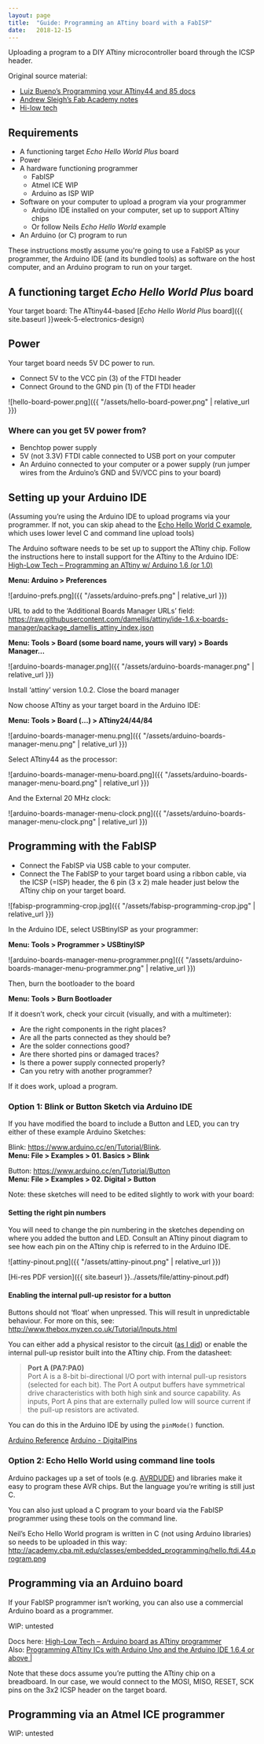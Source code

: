 ```yaml
---
layout: page
title:  "Guide: Programming an ATtiny board with a FabISP"
date:   2018-12-15
---
```


Uploading a program to a DIY ATtiny microcontroller board through the ICSP header.

<!--more-->


Original source material:
* [Luiz Bueno’s Programming your ATtiny44 and 85 docs](https://docs.google.com/document/d/1bZIUaCZiOFehpVZf-q0Xl412hy9mWeE1zts0dEB6sLA/edit?ts=5a9dd9a4)
* [Andrew Sleigh’s Fab Academy notes](http://fab.academany.org/2018/labs/fablabbrighton/students/andrew-sleigh/assignments/2018/02/28/wk7-design-board.html#revised)
* [Hi-low tech](http://highlowtech.org/?p=1695) 

## Requirements
* A functioning target *Echo Hello World Plus* board
* Power
* A hardware functioning programmer
	* FabISP
	* Atmel ICE <span class="wip">WIP</span>
	* Arduino as ISP <span class="wip">WIP</span>
* Software on your computer to upload a program via your programmer
	* Arduino IDE installed on your computer, set up to support ATtiny chips
	* Or follow Neils *Echo Hello World* example 
* An Arduino (or C) program to run


These instructions mostly assume you're going to use a FabISP as your programmer, the Arduino IDE (and its bundled tools) as software on the host computer, and an Arduino program to run on your target.


## A functioning target *Echo Hello World Plus* board

Your target board: 
The ATtiny44-based [*Echo Hello World Plus* board]({{ site.baseurl }}week-5-electronics-design)

## Power
Your target board needs 5V DC power to run.

* Connect 5V to the VCC pin (3) of the FTDI header
* Connect Ground to the GND pin (1) of the FTDI header


![hello-board-power.png]({{ "/assets/hello-board-power.png" | relative_url }})



### Where can you get 5V power from?

* Benchtop power supply
* 5V (not 3.3V) FTDI cable connected to USB port on your computer
* An Arduino connected to your computer or a power supply (run jumper wires from the Arduino’s GND and 5V/VCC pins to your board)

## Setting up your Arduino IDE 

(Assuming you’re using the Arduino IDE to upload programs via your programmer. If not, you can skip ahead to the <a href="#c-direct-upload">Echo Hello World C example</a>, which uses lower level C and command line upload tools)

The Arduino software needs to be set up to support the ATtiny chip. Follow the instructions here to install support for the ATtiny to the Arduino IDE: [High-Low Tech  –  Programming an ATtiny w/ Arduino 1.6 (or 1.0)](http://highlowtech.org/?p=1695)

**Menu: Arduino > Preferences**



![arduino-prefs.png]({{ "/assets/arduino-prefs.png" | relative_url }})

URL to add to the ‘Additional Boards Manager URLs’ field:
<https://raw.githubusercontent.com/damellis/attiny/ide-1.6.x-boards-manager/package_damellis_attiny_index.json>

**Menu: Tools > Board (some board name, yours will vary) > Boards Manager…**


![arduino-boards-manager.png]({{ "/assets/arduino-boards-manager.png" | relative_url }})

Install ‘attiny’ version 1.0.2.
Close the board manager

Now choose ATtiny as your target board in the Arduino IDE:

**Menu: Tools > Board (…) > ATtiny24/44/84**


![arduino-boards-manager-menu.png]({{ "/assets/arduino-boards-manager-menu.png" | relative_url }})


Select ATtiny44 as the processor:

![arduino-boards-manager-menu-board.png]({{ "/assets/arduino-boards-manager-menu-board.png" | relative_url }})

And the External 20 MHz clock:

![arduino-boards-manager-menu-clock.png]({{ "/assets/arduino-boards-manager-menu-clock.png" | relative_url }})

## Programming with the FabISP
* Connect the FabISP via USB cable to your computer. 
* Connect the The FabISP to your target board using a ribbon cable, via the ICSP (=ISP) header, the 6 pin (3 x 2) male header just below the ATtiny chip on your target board.

![fabisp-programming-crop.jpg]({{ "/assets/fabisp-programming-crop.jpg" | relative_url }})

In the Arduino IDE, select USBtinyISP as your programmer:

**Menu: Tools > Programmer > USBtinyISP**

![arduino-boards-manager-menu-programmer.png]({{ "/assets/arduino-boards-manager-menu-programmer.png" | relative_url }})

Then, burn the bootloader to the board

**Menu: Tools > Burn Bootloader**

If it doesn’t work, check your circuit (visually, and with a multimeter):
* Are the right components in the right places?
* Are all the parts connected as they should be?
* Are the solder connections good?
* Are there shorted pins or damaged traces?
* Is there a power supply connected properly?
* Can you retry with another programmer?

If it does work, upload a program.

### Option 1: Blink or Button Sketch via Arduino IDE
If you have modified the board to include a Button and LED, you can try either of these example Arduino Sketches:

Blink: <https://www.arduino.cc/en/Tutorial/Blink>.   
**Menu: File > Examples > 01. Basics > Blink**

Button: <https://www.arduino.cc/en/Tutorial/Button>  
**Menu: File > Examples > 02. Digital > Button**

Note: these sketches will need to be edited slightly to work with your board:

#### Setting the right pin numbers
You will need to change the pin numbering in the sketches depending on where you added the button and LED. Consult an ATtiny pinout diagram to see how each pin on the ATtiny chip is referred to in the Arduino IDE.

![attiny-pinout.png]({{ "/assets/attiny-pinout.png" | relative_url }})

[Hi-res PDF version]({{ site.baseurl }}../assets/file/attiny-pinout.pdf)

#### Enabling the internal pull-up resistor for a button

Buttons should not ‘float’ when unpressed. This will result in unpredictable behaviour. For more on this, see: <http://www.thebox.myzen.co.uk/Tutorial/Inputs.html>

You can either add a physical resistor to the circuit ([as I did](http://fab.academany.org/2018/labs/fablabbrighton/students/andrew-sleigh/assignments/2018/02/28/wk7-design-board.html#revised)) or enable the internal pull-up resistor built into the ATtiny chip. From the datasheet:

> **Port A (PA7:PA0)**  
> Port A is a 8-bit bi-directional I/O port with internal pull-up resistors (selected for each bit). The Port A output buffers have symmetrical drive characteristics with both high sink and source capability. As inputs, Port A pins that are externally pulled low will source current if the pull-up resistors are activated.   

You can do this in the Arduino IDE by using the `pinMode()` function.

[Arduino Reference](https://www.arduino.cc/reference/en/language/functions/digital-io/pinmode/)
[Arduino - DigitalPins](https://www.arduino.cc/en/Tutorial/DigitalPins)


### <a name="c-direct-upload" />Option 2: Echo Hello World using command line tools

Arduino packages up a set of tools (e.g. [AVRDUDE](http://www.nongnu.org/avrdude/)) and libraries make it easy to program these AVR chips. But the language you’re writing is still just C. 

You can also just upload a C program to your board via the FabISP programmer using these tools on the command line.

Neil’s Echo Hello World program is written in C (not using Arduino libraries) so needs to be uploaded in this way:
<http://academy.cba.mit.edu/classes/embedded_programming/hello.ftdi.44.program.png>



## Programming via an Arduino board
If your FabISP programmer isn’t working, you can also use a commercial Arduino board as a programmer.

<span class="wip">WIP: untested</span>

Docs here: [High-Low Tech  –  Arduino board as ATtiny programmer](http://highlowtech.org/?p=1706)  
Also: 
[Programming ATtiny ICs with Arduino Uno and the Arduino IDE 1.6.4 or above |](http://42bots.com/tutorials/programming-attiny-ics-with-arduino-uno-and-the-arduino-ide-1-6-4-or-above/) 

Note that these docs assume you’re putting the ATtiny chip on a breadboard. In our case, we would connect to the MOSI, MISO, RESET, SCK pins on the 3x2 ICSP header on the target board. 

## Programming via an Atmel ICE programmer

<span class="wip">WIP: untested</span>